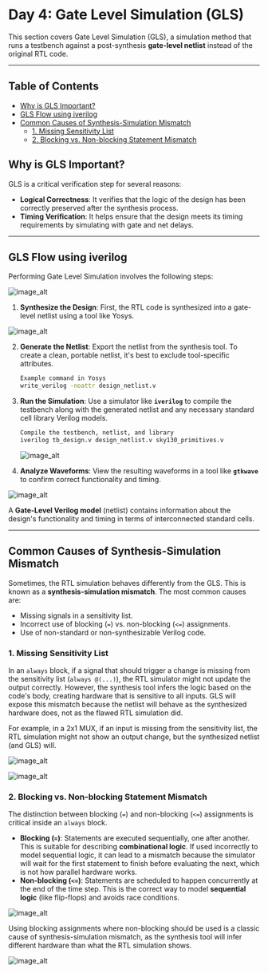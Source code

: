 # Day 4: Gate Level Simulation (GLS) 

This section covers Gate Level Simulation (GLS), a simulation method that runs a testbench against a post-synthesis **gate-level netlist** instead of the original RTL code.

---
## Table of Contents

- [Why is GLS Important?](#why-is-gls-important)
- [GLS Flow using iverilog](#gls-flow-using-iverilog)
- [Common Causes of Synthesis-Simulation Mismatch](#common-causes-of-synthesis-simulation-mismatch)
  - [1. Missing Sensitivity List](#1-missing-sensitivity-list)
  - [2. Blocking vs. Non-blocking Statement Mismatch](#2-blocking-vs-non-blocking-statement-mismatch)

## Why is GLS Important?

GLS is a critical verification step for several reasons:

-   **Logical Correctness**: It verifies that the logic of the design has been correctly preserved after the synthesis process.
-   **Timing Verification**: It helps ensure that the design meets its timing requirements by simulating with gate and net delays.

---

## GLS Flow using iverilog 

Performing Gate Level Simulation involves the following steps:

![image_alt](https://github.com/Yusuff2005/SOC/blob/main/WEEK_1/Day-4/Images/139537557-826c48eb-a0c9-412a-8ee2-7e889b9fa562.png?raw=true)

1.  **Synthesize the Design**: First, the RTL code is synthesized into a gate-level netlist using a tool like Yosys.

![image_alt](https://github.com/Yusuff2005/SOC/blob/main/WEEK_1/Day-4/Images/VirtualBox_Ubuntu_25_09_2025_09_08_07.png?raw=true)

2.  **Generate the Netlist**: Export the netlist from the synthesis tool. To create a clean, portable netlist, it's best to exclude tool-specific attributes.
    ```bash
    Example command in Yosys
    write_verilog -noattr design_netlist.v
    ```


3.  **Run the Simulation**: Use a simulator like **`iverilog`** to compile the testbench along with the generated netlist and any necessary standard cell library Verilog models.
    ```bash
    Compile the testbench, netlist, and library
    iverilog tb_design.v design_netlist.v sky130_primitives.v
    ```

    ![image_alt](https://github.com/Yusuff2005/SOC/blob/main/WEEK_1/Day-4/Images/VirtualBox_Ubuntu_25_09_2025_09_05_02.png?raw=true)

4.  **Analyze Waveforms**: View the resulting waveforms in a tool like **`gtkwave`** to confirm correct functionality and timing.

![image_alt](https://github.com/Yusuff2005/SOC/blob/main/WEEK_1/Day-4/Images/VirtualBox_Ubuntu_25_09_2025_09_24_04.png?raw=true)

A **Gate-Level Verilog model** (netlist) contains information about the design's functionality and timing in terms of interconnected standard cells.

---

## Common Causes of Synthesis-Simulation Mismatch 

Sometimes, the RTL simulation behaves differently from the GLS. This is known as a **synthesis-simulation mismatch**. The most common causes are:

-   Missing signals in a sensitivity list.
-   Incorrect use of blocking (`=`) vs. non-blocking (`<=`) assignments.
-   Use of non-standard or non-synthesizable Verilog code.

### 1. Missing Sensitivity List

In an `always` block, if a signal that should trigger a change is missing from the sensitivity list (`always @(...)`), the RTL simulator might not update the output correctly. However, the synthesis tool infers the logic based on the code's body, creating hardware that is sensitive to all inputs. GLS will expose this mismatch because the netlist will behave as the synthesized hardware does, not as the flawed RTL simulation did.

For example, in a 2x1 MUX, if an input is missing from the sensitivity list, the RTL simulation might not show an output change, but the synthesized netlist (and GLS) will.

![image_alt](https://github.com/Yusuff2005/SOC/blob/main/WEEK_1/Day-4/Images/VirtualBox_Ubuntu_25_09_2025_09_28_54.png?raw=true)

![image_alt](https://github.com/Yusuff2005/SOC/blob/main/WEEK_1/Day-4/Images/VirtualBox_Ubuntu_25_09_2025_09_34_27.png?raw=true)

### 2. Blocking vs. Non-blocking Statement Mismatch

The distinction between blocking (`=`) and non-blocking (`<=`) assignments is critical inside an `always` block.

-   **Blocking (`=`)**: Statements are executed sequentially, one after another. This is suitable for describing **combinational logic**. If used incorrectly to model sequential logic, it can lead to a mismatch because the simulator will wait for the first statement to finish before evaluating the next, which is not how parallel hardware works.
-   **Non-blocking (`<=`)**: Statements are scheduled to happen concurrently at the end of the time step. This is the correct way to model **sequential logic** (like flip-flops) and avoids race conditions.

![image_alt](https://github.com/Yusuff2005/SOC/blob/main/WEEK_1/Day-4/Images/VirtualBox_Ubuntu_25_09_2025_09_45_06.png?raw=true)

Using blocking assignments where non-blocking should be used is a classic cause of synthesis-simulation mismatch, as the synthesis tool will infer different hardware than what the RTL simulation shows.

![image_alt](https://github.com/Yusuff2005/SOC/blob/main/WEEK_1/Day-4/Images/VirtualBox_Ubuntu_25_09_2025_10_10_15.png?raw=true)



